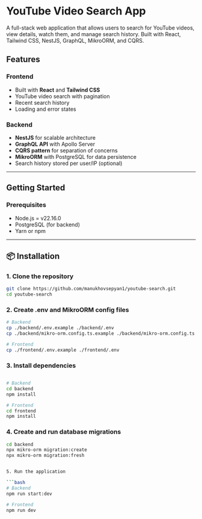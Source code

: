 # YouTube Video Search App

A full-stack web application that allows users to search for YouTube videos, view details, watch them, and manage search history. Built with React, Tailwind CSS, NestJS, GraphQL, MikroORM, and CQRS.

## Features

### Frontend
- Built with **React** and **Tailwind CSS**
- YouTube video search with pagination
- Recent search history
- Loading and error states

### Backend
- **NestJS** for scalable architecture
- **GraphQL API** with Apollo Server
- **CQRS pattern** for separation of concerns
- **MikroORM** with PostgreSQL for data persistence
- Search history stored per user/IP (optional)

---

## Getting Started

### Prerequisites

- Node.js = v22.16.0
- PostgreSQL (for backend)
- Yarn or npm

---

## 📦 Installation

### 1. Clone the repository

```bash
git clone https://github.com/manukhovsepyan1/youtube-search.git
cd youtube-search


```

### 2. Create .env and MikroORM config files

```bash
# Backend
cp ./backend/.env.example ./backend/.env
cp ./backend/mikro-orm.config.ts.example ./backend/mikro-orm.config.ts

# Frontend
cp ./frontend/.env.example ./frontend/.env

```
### 3. Install dependencies

```bash

# Backend
cd backend
npm install

# Frontend
cd frontend
npm install

```

### 4. Create and run database migrations

```bash
cd backend
npx mikro-orm migration:create
npx mikro-orm migration:fresh


5. Run the application

```bash
# Backend
npm run start:dev

# Frontend
npm run dev
```